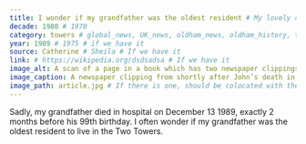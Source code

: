 ```yaml
---
title: I wonder if my grandfather was the oldest resident # My lovely content
decade: 1980 # 1970
category: towers # global_news, UK_news, oldham_news, oldham_history, towers, surrounding_estate # Always exactly one category
year: 1989 # 1975 # if we have it
source: Catherine # Sheila # If we have it
link: # https://wikipedia.org/dsdsadsa # If we have it
image_alt: A scan of a page in a book which has two newspaper clippings taped to it. One is about Andrew Lamb, from Oldham, making career advances with Friends Provident. The other has the headline ‘John misses last waltz’, describing the Christmas tea dance at the Queen Elizabeth Hall which happened without John, as he passed away in hospital the week before. This clipping is accompanied with a large black and white photo of John, and below it ‘Northern Scrapbook - OLDHAM CHRONICLE 21 December 1989’ is written in pen.  # If there is one
image_caption: A newspaper clipping from shortly after John’s death in 1989 # If there is one
image_path: article.jpg # If there is one, should be colocated with the index.md file in the folder
---
```


Sadly, my grandfather died in hospital on December 13 1989, exactly 2 months before his 99th birthday. I often wonder if my grandfather was the oldest resident to live in the Two Towers.